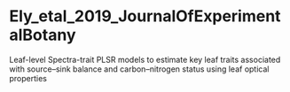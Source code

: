 # Ely_etal_2019_JournalOfExperimentalBotany
Leaf-level Spectra-trait PLSR models to estimate key leaf traits associated with source–sink balance and carbon–nitrogen status using leaf optical properties
